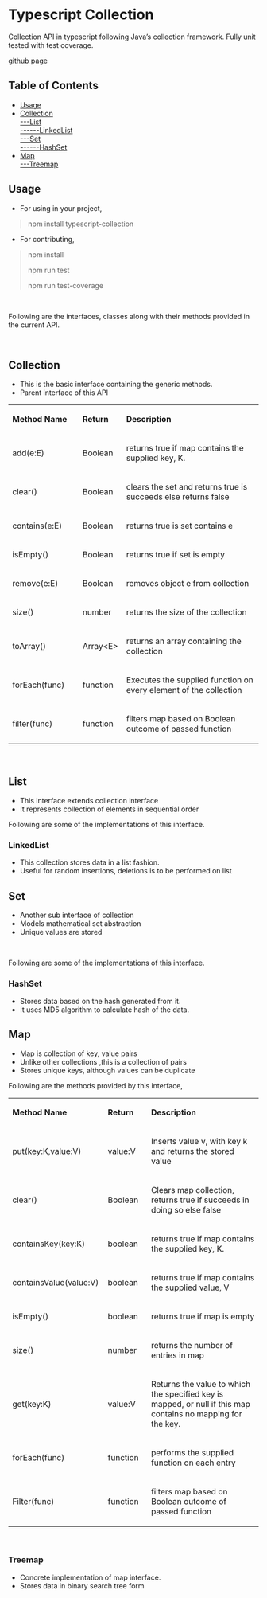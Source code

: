 <h1><a name="_Toc462579159"></a>Typescript Collection</h1>
<p>Collection API in typescript following Java&rsquo;s collection framework. Fully unit tested with test coverage.</p>
<p><a href="http://pankajtripathi.github.io/TypescriptCollectionsAPI/">github page</a></p>
<h2>Table of Contents</h2>
<ul>
<li><a href="#_Toc462579160">Usage</a></li>
<li><a href="#_Toc462579161">Collection</a></li>
<a href="#_Toc462579162">---List</a><br/>
<a href="#_Toc462579163">------LinkedList</a><br/>
<a href="#_Toc462579164">---Set</a><br/>
<a href="#_Toc462579165">------HashSet</a><br/>
<li><a href="#_Toc462579166">Map</a></li>
<a href="#_Toc462579167">---Treemap</a><br/>
</ul>
<h2><a name="_Toc462579160"></a>Usage</h2>
<ul>
<li>For using in your project,</li>
</ul>
<blockquote>
<p>npm install typescript-collection</p>
</blockquote>
<ul>
<li>
<p>For contributing,</p>
</li>
</ul>
<blockquote>
<p>npm install</p>
<p>npm run test</p>
<p>npm run test-coverage</p>
</blockquote>
<p>&nbsp;</p>
<p>Following are the interfaces, classes along with their methods provided in the current API.</p>
<p>&nbsp;</p>
<h2><a name="_Toc462579161"></a>Collection</h2>
<ul>
<li>This is the basic interface containing the generic methods.</li>
<li>Parent interface of this API</li>
</ul>
<table width="955">
<tbody>
<tr>
<td width="186">
<p><strong>Method Name</strong></p>
</td>
<td width="74">
<p><strong>Return </strong></p>
</td>
<td width="756">
<p><strong>Description</strong></p>
</td>
</tr>
<tr>
<td width="125">
<p>add(e:E)</p>
</td>
<td width="74">
<p>Boolean</p>
</td>
<td width="756">
<p>returns true if map contains the supplied key, K.</p>
</td>
</tr>
<tr>
<td width="125">
<p>clear()</p>
</td>
<td width="74">
<p>Boolean</p>
</td>
<td width="756">
<p>clears the set and returns true is succeeds else returns false</p>
</td>
</tr>
<tr>
<td width="125">
<p>contains(e:E)</p>
</td>
<td width="74">
<p>Boolean</p>
</td>
<td width="756">
<p>returns true is set contains e</p>
</td>
</tr>
<tr>
<td width="125">
<p>isEmpty()</p>
</td>
<td width="74">
<p>Boolean</p>
</td>
<td width="756">
<p>returns true if set is empty</p>
</td>
</tr>
<tr>
<td width="125">
<p>remove(e:E)</p>
</td>
<td width="74">
<p>Boolean</p>
</td>
<td width="756">
<p>removes object e from collection</p>
</td>
</tr>
<tr>
<td width="125">
<p>size()</p>
</td>
<td width="74">
<p>number</p>
</td>
<td width="756">
<p>returns the size of the collection</p>
</td>
</tr>
<tr>
<td width="125">
<p>toArray()</p>
</td>
<td width="74">
<p>Array&lt;E&gt;</p>
</td>
<td width="756">
<p>returns an array containing the collection</p>
</td>
</tr>
<tr>
<td width="125">
<p>forEach(func)</p>
</td>
<td width="74">
<p>function</p>
</td>
<td width="756">
<p>Executes the supplied function on every element of the collection</p>
</td>
</tr>
<tr>
<td width="125">
<p>filter(func)</p>
</td>
<td width="74">
<p>function</p>
</td>
<td width="756">
<p>filters map based on Boolean outcome of passed function</p>
</td>
</tr>
</tbody>
</table>
<p>&nbsp;</p>
<h2><a name="_Toc462579162"></a>List</h2>
<ul>
<li>This interface extends collection interface</li>
<li>It represents collection of elements in sequential order</li>
</ul>
<p>Following are some of the implementations of this interface.</p>
<h3><a name="_Toc462579163"></a>LinkedList</h3>
<ul>
<li>This collection stores data in a list fashion.</li>
<li>Useful for random insertions, deletions is to be performed on list</li>
</ul>
<h2><a name="_Toc462579164"></a>Set</h2>
<ul>
<li>Another sub interface of collection</li>
<li>Models mathematical set abstraction</li>
<li>Unique values are stored</li>
</ul>
<p>&nbsp;</p>
<p>Following are some of the implementations of this interface.</p>
<h3><a name="_Toc462579165"></a>HashSet</h3>
<ul>
<li>Stores data based on the hash generated from it.</li>
<li>It uses MD5 algorithm to calculate hash of the data.</li>
</ul>
<h2><a name="_Toc462579166"></a>Map</h2>
<ul>
<li>Map is collection of key, value pairs</li>
<li>Unlike other collections ,this is a collection of pairs</li>
<li>Stores unique keys, although values can be duplicate</li>
</ul>
<p>Following are the methods provided by this interface,</p>
<table>
<tbody>
<tr>
<td width="186">
<p><strong>Method Name</strong></p>
</td>
<td style="width: 106px;" width="106">
<p><strong>Return </strong></p>
</td>
<td width="667">
<p><strong>Description</strong></p>
</td>
</tr>
<tr>
<td width="186">
<p>put(key:K,value:V)</p>
</td>
<td width="106">
<p>value:V</p>
</td>
<td width="667">
<p>Inserts value v, with key k and returns the stored value</p>
</td>
</tr>
<tr>
<td width="186">
<p>clear()</p>
</td>
<td width="106">
<p>Boolean</p>
</td>
<td width="667">
<p>Clears map collection, returns true if succeeds in doing so else false</p>
</td>
</tr>
<tr>
<td width="186">
<p>containsKey(key:K)</p>
</td>
<td width="106">
<p>boolean</p>
</td>
<td width="667">
<p>returns true if map contains the supplied key, K.</p>
</td>
</tr>
<tr>
<td width="186">
<p>containsValue(value:V)</p>
</td>
<td width="106">
<p>boolean</p>
</td>
<td width="667">
<p>returns true if map contains the supplied value, V</p>
</td>
</tr>
<tr>
<td width="186">
<p>isEmpty()</p>
</td>
<td width="106">
<p>boolean</p>
</td>
<td width="667">
<p>returns true if map is empty</p>
</td>
</tr>
<tr>
<td width="186">
<p>size()</p>
</td>
<td width="106">
<p>number</p>
</td>
<td width="667">
<p>returns the number of entries in map</p>
</td>
</tr>
<tr>
<td width="186">
<p>get(key:K)</p>
</td>
<td width="106">
<p>value:V</p>
</td>
<td width="667">
<p>Returns the value to which the specified key is mapped, or null if this map contains no mapping for the key.</p>
</td>
</tr>
<tr>
<td width="186">
<p>forEach(func)</p>
</td>
<td width="106">
<p>function</p>
</td>
<td width="667">
<p>performs the supplied function on each entry</p>
</td>
</tr>
<tr>
<td width="186">
<p>Filter(func)</p>
</td>
<td width="106">
<p>function</p>
</td>
<td width="667">
<p>filters map based on Boolean outcome of passed function</p>
</td>
</tr>
</tbody>
</table>
<p>&nbsp;</p>
<h3><a name="_Toc462579167"></a>Treemap</h3>
<ul>
<li>Concrete implementation of map interface.</li>
<li>Stores data in binary search tree form</li>
</ul>
<p>&nbsp;</p>
<p>&nbsp;</p>

